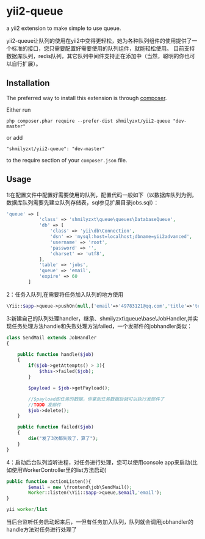 yii2-queue
==========
a yii2 extension to make simple to use queue.

yii2-queue让队列的使用在yii2中变得更轻松，她为各种队列组件的使用提供了一个标准的接口，您只需要配置好需要使用的队列组件，就能轻松使用。
目前支持数据库队列，redis队列，其它队列中间件支持正在添加中（当然，聪明的你也可以自行扩展）。

Installation
------------

The preferred way to install this extension is through [composer](http://getcomposer.org/download/).

Either run

```
php composer.phar require --prefer-dist shmilyzxt/yii2-queue "dev-master"
```

or add

```
"shmilyzxt/yii2-queue": "dev-master"
```

to the require section of your `composer.json` file.


Usage
-----

1:在配置文件中配置好需要使用的队列，配置代码一般如下（以数据库队列为例，数据库队列需要先建立队列存储表，sql参见扩展目录jobs.sql）：

```php
'queue' => [
            'class' => 'shmilyzxt\queue\queues\DatabaseQueue',
            'db' => [
                'class' => 'yii\db\Connection',
                'dsn' => 'mysql:host=localhost;dbname=yii2advanced',
                'username' => 'root',
                'password' => '',
                'charset' => 'utf8',
            ],
            'table' => 'jobs',
            'queue' => 'email',
            'expire' => 60
        ]
```

2：任务入队列,在需要将任务加入队列的地方使用

```php
\Yii::$app->queue->pushOn(null,['email'=>'49783121@qq.com','title'=>'test','content'=>'email test'],'email');
```

3:新建自己的队列处理handler，继承、shmilyzxt\queue\base\JobHandler,并实现任务处理方法handle和失败处理方法failed，一个发邮件的jobhandler类似：

```php
class SendMail extends JobHandler
{

    public function handle($job)
    {
        if($job->getAttempts() > 3){
            $this->failed($job);
        }

        $payload = $job->getPayload();

        //$payload即任务的数据，你拿到任务数据后就可以执行发邮件了
        //TODO 发邮件
        $job->delete();
    }

    public function failed($job)
    {
        die("发了3次都失败了，算了");
    }
}
```

4：启动后台队列监听进程，对任务进行处理，您可以使用console app来启动(比如使用WorkerController里的list方法启动)
```php
public function actionListen(){
        $email = new \frontend\job\SendMail();
        Worker::listen(\Yii::$app->queue,$email,'email');
}

yii worker/list
```

当后台监听任务启动起来后，一但有任务加入队列，队列就会调用jobhandler的handle方法对任务进行处理了

```php

```

```php

```